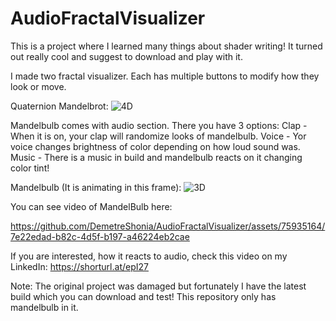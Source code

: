 # AudioFractalVisualizer
This is a project where I learned many things about shader writing! It turned out really cool and suggest to download and play with it.

I made two fractal visualizer. Each has multiple buttons to modify how they look or move.

Quaternion Mandelbrot:
![4D](https://github.com/DemetreShonia/AudioFractalVisualizer/assets/75935164/a0fa948a-ffc7-44a4-8693-c5b2dee60c0d)

Mandelbulb comes with audio section. There you have 3 options:
Clap - When it is on, your clap will randomize looks of mandelbulb.
Voice - Yor voice changes brightness of color depending on how loud sound was.
Music - There is a music in build and mandelbulb reacts on it changing color tint!

Mandelbulb (It is animating in this frame):
![3D](https://github.com/DemetreShonia/AudioFractalVisualizer/assets/75935164/fb581fdf-f795-4a87-8f3c-fe51ec4e466f)

You can see video of MandelBulb here:

https://github.com/DemetreShonia/AudioFractalVisualizer/assets/75935164/7e22edad-b82c-4d5f-b197-a46224eb2cae

If you are interested, how it reacts to audio, check this video on my LinkedIn: https://shorturl.at/epI27

Note: The original project was damaged but fortunately I have the latest build which you can download and test! This repository only has mandelbulb in it. 
